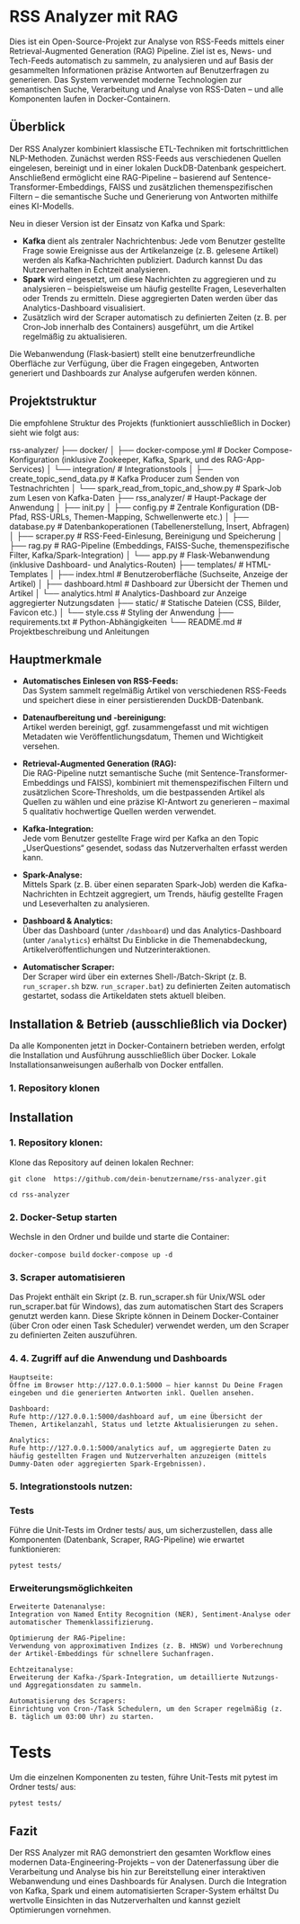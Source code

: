 # RSS Analyzer mit RAG

Dies ist ein Open-Source-Projekt zur Analyse von RSS-Feeds mittels einer Retrieval-Augmented Generation (RAG) Pipeline. Ziel ist es, News- und Tech-Feeds automatisch zu sammeln, zu analysieren und auf Basis der gesammelten Informationen präzise Antworten auf Benutzerfragen zu generieren. Das System verwendet moderne Technologien zur semantischen Suche, Verarbeitung und Analyse von RSS-Daten – und alle Komponenten laufen in Docker-Containern.

## Überblick

Der RSS Analyzer kombiniert klassische ETL-Techniken mit fortschrittlichen NLP-Methoden. Zunächst werden RSS-Feeds aus verschiedenen Quellen eingelesen, bereinigt und in einer lokalen DuckDB-Datenbank gespeichert. Anschließend ermöglicht eine RAG-Pipeline – basierend auf Sentence-Transformer-Embeddings, FAISS und zusätzlichen themenspezifischen Filtern – die semantische Suche und Generierung von Antworten mithilfe eines KI-Modells.

Neu in dieser Version ist der Einsatz von Kafka und Spark:
- **Kafka** dient als zentraler Nachrichtenbus: Jede vom Benutzer gestellte Frage sowie Ereignisse aus der Artikelanzeige (z. B. gelesene Artikel) werden als Kafka‑Nachrichten publiziert. Dadurch kannst Du das Nutzerverhalten in Echtzeit analysieren.
- **Spark** wird eingesetzt, um diese Nachrichten zu aggregieren und zu analysieren – beispielsweise um häufig gestellte Fragen, Leseverhalten oder Trends zu ermitteln. Diese aggregierten Daten werden über das Analytics-Dashboard visualisiert.
- Zusätzlich wird der Scraper automatisch zu definierten Zeiten (z. B. per Cron‑Job innerhalb des Containers) ausgeführt, um die Artikel regelmäßig zu aktualisieren.

Die Webanwendung (Flask‑basiert) stellt eine benutzerfreundliche Oberfläche zur Verfügung, über die Fragen eingegeben, Antworten generiert und Dashboards zur Analyse aufgerufen werden können.

## Projektstruktur

Die empfohlene Struktur des Projekts (funktioniert ausschließlich in Docker) sieht wie folgt aus:



  

rss-analyzer/ ├── docker/
│ ├── docker-compose.yml # Docker Compose-Konfiguration (inklusive Zookeeper, Kafka, Spark, und des RAG-App-Services) │ └── integration/ # Integrationstools │ ├── create_topic_send_data.py # Kafka Producer zum Senden von Testnachrichten │ └── spark_read_from_topic_and_show.py # Spark-Job zum Lesen von Kafka-Daten ├── rss_analyzer/ # Haupt-Package der Anwendung │ ├── init.py │ ├── config.py # Zentrale Konfiguration (DB-Pfad, RSS-URLs, Themen-Mapping, Schwellenwerte etc.) │ ├── database.py # Datenbankoperationen (Tabellenerstellung, Insert, Abfragen) │ ├── scraper.py # RSS-Feed-Einlesung, Bereinigung und Speicherung │ ├── rag.py # RAG-Pipeline (Embeddings, FAISS-Suche, themenspezifische Filter, Kafka/Spark-Integration) │ └── app.py # Flask-Webanwendung (inklusive Dashboard- und Analytics-Routen) ├── templates/ # HTML-Templates │ ├── index.html # Benutzeroberfläche (Suchseite, Anzeige der Artikel) │ ├── dashboard.html # Dashboard zur Übersicht der Themen und Artikel │ └── analytics.html # Analytics-Dashboard zur Anzeige aggregierter Nutzungsdaten ├── static/ # Statische Dateien (CSS, Bilder, Favicon etc.) │ └── style.css # Styling der Anwendung ├── requirements.txt # Python-Abhängigkeiten └── README.md # Projektbeschreibung und Anleitungen

  
  
  


## Hauptmerkmale

- **Automatisches Einlesen von RSS-Feeds:**  
  Das System sammelt regelmäßig Artikel von verschiedenen RSS-Feeds und speichert diese in einer persistierenden DuckDB-Datenbank.

- **Datenaufbereitung und -bereinigung:**  
  Artikel werden bereinigt, ggf. zusammengefasst und mit wichtigen Metadaten wie Veröffentlichungsdatum, Themen und Wichtigkeit versehen.

- **Retrieval-Augmented Generation (RAG):**  
  Die RAG-Pipeline nutzt semantische Suche (mit Sentence-Transformer-Embeddings und FAISS), kombiniert mit themenspezifischen Filtern und zusätzlichen Score‑Thresholds, um die bestpassenden Artikel als Quellen zu wählen und eine präzise KI-Antwort zu generieren – maximal 5 qualitativ hochwertige Quellen werden verwendet.

- **Kafka-Integration:**  
  Jede vom Benutzer gestellte Frage wird per Kafka an den Topic „UserQuestions“ gesendet, sodass das Nutzerverhalten erfasst werden kann.

- **Spark-Analyse:**  
  Mittels Spark (z. B. über einen separaten Spark-Job) werden die Kafka-Nachrichten in Echtzeit aggregiert, um Trends, häufig gestellte Fragen und Leseverhalten zu analysieren.

- **Dashboard & Analytics:**  
  Über das Dashboard (unter `/dashboard`) und das Analytics-Dashboard (unter `/analytics`) erhältst Du Einblicke in die Themenabdeckung, Artikelveröffentlichungen und Nutzerinteraktionen.

- **Automatischer Scraper:**  
  Der Scraper wird über ein externes Shell-/Batch-Skript (z. B. `run_scraper.sh` bzw. `run_scraper.bat`) zu definierten Zeiten automatisch gestartet, sodass die Artikeldaten stets aktuell bleiben.

## Installation & Betrieb (ausschließlich via Docker)

Da alle Komponenten jetzt in Docker-Containern betrieben werden, erfolgt die Installation und Ausführung ausschließlich über Docker. Lokale Installationsanweisungen außerhalb von Docker entfallen.

### 1. Repository klonen
  

## Installation

  

### 1. **Repository klonen:**

Klone das Repository auf deinen lokalen Rechner:

`git clone  https://github.com/dein-benutzername/rss-analyzer.git`

`cd rss-analyzer`

  

### 2. Docker-Setup starten

Wechsle in den Ordner und  builde und starte die Container:

`docker-compose build`
`docker-compose up -d`
  

### 3. Scraper automatisieren

Das Projekt enthält ein Skript (z. B. run_scraper.sh für Unix/WSL oder run_scraper.bat für Windows), das zum automatischen Start des Scrapers genutzt werden kann. Diese Skripte können in Deinem Docker-Container (über Cron oder einen Task Scheduler) verwendet werden, um den Scraper zu definierten Zeiten auszuführen.
  

### 4. 4. Zugriff auf die Anwendung und Dashboards

    Hauptseite:
    Öffne im Browser http://127.0.0.1:5000 – hier kannst Du Deine Fragen eingeben und die generierten Antworten inkl. Quellen ansehen.

    Dashboard:
    Rufe http://127.0.0.1:5000/dashboard auf, um eine Übersicht der Themen, Artikelanzahl, Status und letzte Aktualisierungen zu sehen.

    Analytics:
    Rufe http://127.0.0.1:5000/analytics auf, um aggregierte Daten zu häufig gestellten Fragen und Nutzerverhalten anzuzeigen (mittels Dummy-Daten oder aggregierten Spark-Ergebnissen).

  

### 5. Integrationstools nutzen:

  

### Tests

Führe die Unit-Tests im Ordner tests/ aus, um sicherzustellen, dass alle Komponenten (Datenbank, Scraper, RAG-Pipeline) wie erwartet funktionieren:
  

`pytest tests/`

  

### Erweiterungsmöglichkeiten

    Erweiterte Datenanalyse:
    Integration von Named Entity Recognition (NER), Sentiment-Analyse oder automatischer Themenklassifizierung.

    Optimierung der RAG-Pipeline:
    Verwendung von approximativen Indizes (z. B. HNSW) und Vorberechnung der Artikel-Embeddings für schnellere Suchanfragen.

    Echtzeitanalyse:
    Erweiterung der Kafka-/Spark-Integration, um detaillierte Nutzungs- und Aggregationsdaten zu sammeln.

    Automatisierung des Scrapers:
    Einrichtung von Cron-/Task Schedulern, um den Scraper regelmäßig (z. B. täglich um 03:00 Uhr) zu starten.

  


# Tests

  

Um die einzelnen Komponenten zu testen, führe Unit-Tests mit pytest im Ordner tests/ aus:

  

`pytest tests/`



## Fazit

Der RSS Analyzer mit RAG demonstriert den gesamten Workflow eines modernen Data-Engineering-Projekts – von der Datenerfassung über die Verarbeitung und Analyse bis hin zur Bereitstellung einer interaktiven Webanwendung und eines Dashboards für Analysen. Durch die Integration von Kafka, Spark und einem automatisierten Scraper-System erhältst Du wertvolle Einsichten in das Nutzerverhalten und kannst gezielt Optimierungen vornehmen.
